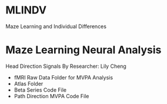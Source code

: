 # MLINDV
Maze Learning and Individual Differences

# Maze Learning Neural Analysis 
Head Direction Signals By Researcher: Lily Cheng
* fMRI Raw Data Folder for MVPA Analysis 
* Atlas Folder
* Beta Series Code File
* Path Direction MVPA Code File

